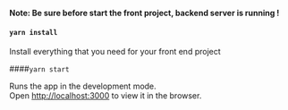 **Note: Be sure before start the front project, backend server is running !**

#### `yarn install`

Install everything that you need for your front end project<br>

####`yarn start`

Runs the app in the development mode.<br>
Open [http://localhost:3000](http://localhost:3000) to view it in the browser.
